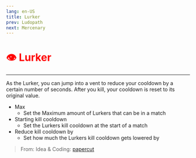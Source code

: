 ```yaml
---
lang: en-US
title: Lurker
prev: Ludopath
next: Mercenary
---
```


# <font color=red>👁️ <b>Lurker</b></font> <Badge text="Killing" type="tip" vertical="middle"/>

***

As the Lurker, you can jump into a vent to reduce your cooldown by a certain number of seconds. After you kill, your cooldown is reset to its original value.

- Max
  - Set the Maximum amount of Lurkers that can be in a match
- Starting kill cooldown
  - Set the Lurkers kill cooldown at the start of a match
- Reduce kill cooldown by
  - Set how much the Lurkers kill cooldown gets lowered by

> From: Idea & Coding: [papercut](https://github.com/lars-wu)
